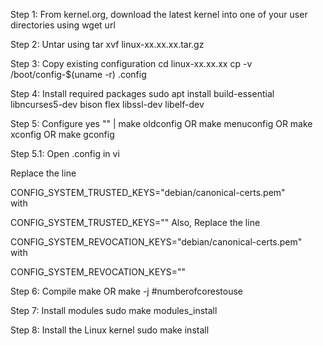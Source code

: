 Step 1:
From kernel.org, download the latest kernel into one of your user directories using
wget url

Step 2:
Untar using
tar xvf linux-xx.xx.xx.tar.gz

Step 3:
Copy existing configuration
cd linux-xx.xx.xx
cp -v /boot/config-$(uname -r) .config

Step 4:
Install required packages
sudo apt install build-essential libncurses5-dev bison flex libssl-dev libelf-dev

Step 5:
Configure
yes "" | make oldconfig
OR
make menuconfig
OR
make xconfig
OR
make gconfig

Step 5.1:
Open .config in vi

Replace the line 

CONFIG_SYSTEM_TRUSTED_KEYS="debian/canonical-certs.pem"  
with

CONFIG_SYSTEM_TRUSTED_KEYS="" 
Also, Replace the line 

CONFIG_SYSTEM_REVOCATION_KEYS="debian/canonical-certs.pem"  
with

CONFIG_SYSTEM_REVOCATION_KEYS="" 



Step 6:
Compile
make
OR
make -j #numberofcorestouse

Step 7:
Install modules
sudo make modules_install

Step 8:
Install the Linux kernel
sudo make install

